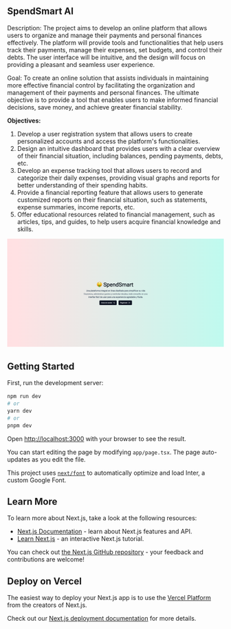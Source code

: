 ## SpendSmart AI

Description:
The project aims to develop an online platform that allows users to organize and manage their payments and personal finances effectively. The platform will provide tools and functionalities that help users track their payments, manage their expenses, set budgets, and control their debts. The user interface will be intuitive, and the design will focus on providing a pleasant and seamless user experience.

Goal:
To create an online solution that assists individuals in maintaining more effective financial control by facilitating the organization and management of their payments and personal finances. The ultimate objective is to provide a tool that enables users to make informed financial decisions, save money, and achieve greater financial stability.

**Objectives:**

1. Develop a user registration system that allows users to create personalized accounts and access the platform's functionalities.
2. Design an intuitive dashboard that provides users with a clear overview of their financial situation, including balances, pending payments, debts, etc.
3. Develop an expense tracking tool that allows users to record and categorize their daily expenses, providing visual graphs and reports for better understanding of their spending habits.
4. Provide a financial reporting feature that allows users to generate customized reports on their financial situation, such as statements, expense summaries, income reports, etc.
5. Offer educational resources related to financial management, such as articles, tips, and guides, to help users acquire financial knowledge and skills.

![Repo_List](public/Screenshot1.png)
   
## Getting Started

First, run the development server:

```bash
npm run dev
# or
yarn dev
# or
pnpm dev
```

Open [http://localhost:3000](http://localhost:3000) with your browser to see the result.

You can start editing the page by modifying `app/page.tsx`. The page auto-updates as you edit the file.

This project uses [`next/font`](https://nextjs.org/docs/basic-features/font-optimization) to automatically optimize and load Inter, a custom Google Font.

## Learn More

To learn more about Next.js, take a look at the following resources:

- [Next.js Documentation](https://nextjs.org/docs) - learn about Next.js features and API.
- [Learn Next.js](https://nextjs.org/learn) - an interactive Next.js tutorial.

You can check out [the Next.js GitHub repository](https://github.com/vercel/next.js/) - your feedback and contributions are welcome!

## Deploy on Vercel

The easiest way to deploy your Next.js app is to use the [Vercel Platform](https://vercel.com/new?utm_medium=default-template&filter=next.js&utm_source=create-next-app&utm_campaign=create-next-app-readme) from the creators of Next.js.

Check out our [Next.js deployment documentation](https://nextjs.org/docs/deployment) for more details.
